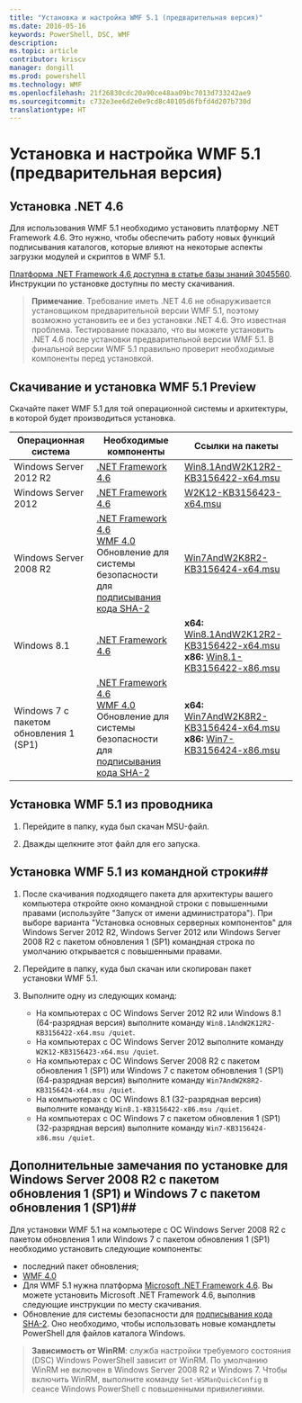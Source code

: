 ```yaml
---
title: "Установка и настройка WMF 5.1 (предварительная версия)"
ms.date: 2016-05-16
keywords: PowerShell, DSC, WMF
description: 
ms.topic: article
contributor: kriscv
manager: dongill
ms.prod: powershell
ms.technology: WMF
ms.openlocfilehash: 21f26830cdc20a90ce48aa09bc7013d733242ae9
ms.sourcegitcommit: c732e3ee6d2e0e9cd8c40105d6fbfd4d207b730d
translationtype: HT
---
```

# <a name="install-and-configure-wmf-51-preview"></a>Установка и настройка WMF 5.1 (предварительная версия) #

## <a name="install-net-46"></a>Установка .NET 4.6
Для использования WMF 5.1 необходимо установить платформу .NET Framework 4.6. Это нужно, чтобы обеспечить работу новых функций подписывания каталогов, которые влияют на некоторые аспекты загрузки модулей и скриптов в WMF 5.1. 

[Платформа .NET Framework 4.6 доступна в статье базы знаний 3045560](https://support.microsoft.com/en-us/kb/3045560). Инструкции по установке доступны по месту скачивания.

> **Примечание**. Требование иметь .NET 4.6 не обнаруживается установщиком предварительной версии WMF 5.1, поэтому возможно установить ее и без установки .NET 4.6. Это известная проблема. Тестирование показало, что вы можете установить .NET 4.6 после установки предварительной версии WMF 5.1. В финальной версии WMF 5.1 правильно проверит необходимые компоненты перед установкой. 

## <a name="download-and-install-the-wmf-51-preview"></a>Скачивание и установка WMF 5.1 Preview

Скачайте пакет WMF 5.1 для той операционной системы и архитектуры, в которой будет производиться установка.

| Операционная система       | Необходимые компоненты | Ссылки на пакеты             |
|------------------------|---------------|---------------------------|
| Windows Server 2012 R2 | [.NET Framework 4.6](https://support.microsoft.com/en-us/kb/3045560) | [Win8.1AndW2K12R2-KB3156422-x64.msu](http://go.microsoft.com/fwlink/?LinkID=823586)|
| Windows Server 2012    | [.NET Framework 4.6](https://support.microsoft.com/en-us/kb/3045560) | [W2K12-KB3156423-x64.msu](http://go.microsoft.com/fwlink/?LinkID=823587)|
| Windows Server 2008 R2 | [.NET Framework 4.6](https://support.microsoft.com/en-us/kb/3045560) </br> [WMF 4.0](http://www.microsoft.com/en-us/download/details.aspx?id=40855) </br> Обновление для системы безопасности для [подписывания кода SHA-2](https://technet.microsoft.com/en-us/library/security/3033929) | [Win7AndW2K8R2-KB3156424-x64.msu](http://go.microsoft.com/fwlink/?LinkID=823588) |
| Windows 8.1            | [.NET Framework 4.6](https://support.microsoft.com/en-us/kb/3045560) | **x64:** [Win8.1AndW2K12R2-KB3156422-x64.msu](http://go.microsoft.com/fwlink/?LinkID=823586) </br> **x86:** [Win8.1-KB3156422-x86.msu](http://go.microsoft.com/fwlink/?LinkID=823589) |
| Windows 7 с пакетом обновления 1 (SP1)          | [.NET Framework 4.6](https://support.microsoft.com/en-us/kb/3045560) </br> [WMF 4.0](http://www.microsoft.com/en-us/download/details.aspx?id=40855) </br> Обновление для системы безопасности для [подписывания кода SHA-2](https://technet.microsoft.com/en-us/library/security/3033929) | **x64:** [Win7AndW2K8R2-KB3156424-x64.msu](http://go.microsoft.com/fwlink/?LinkID=823588) </br> **x86:** [Win7-KB3156424-x86.msu](http://go.microsoft.com/fwlink/?LinkID=823590) |


## <a name="install-wmf-51-from-windows-explorer-or-file-explorer-in-windows-server-2012-r2-or-windows-81"></a>Установка WMF 5.1 из проводника

1. Перейдите в папку, куда был скачан MSU-файл.

2. Дважды щелкните этот файл для его запуска.

## <a name="install-wmf-51-from-the-command-prompt"></a>Установка WMF 5.1 из командной строки##

1. После скачивания подходящего пакета для архитектуры вашего компьютера откройте окно командной строки с повышенными правами (используйте "Запуск от имени администратора"). При выборе варианта "Установка основных серверных компонентов" для Windows Server 2012 R2, Windows Server 2012 или Windows Server 2008 R2 с пакетом обновления 1 (SP1) командная строка по умолчанию открывается с повышенными правами.

2. Перейдите в папку, куда был скачан или скопирован пакет установки WMF 5.1.

3. Выполните одну из следующих команд:
    - На компьютерах с ОС Windows Server 2012 R2 или Windows 8.1 (64-разрядная версия) выполните команду `Win8.1AndW2K12R2-KB3156422-x64.msu /quiet`.
    - На компьютерах с ОС Windows Server 2012 выполните команду `W2K12-KB3156423-x64.msu /quiet`.
    - На компьютерах с ОС Windows Server 2008 R2 с пакетом обновления 1 (SP1) или Windows 7 с пакетом обновления 1 (SP1) (64-разрядная версия) выполните команду `Win7AndW2K8R2-KB3156424-x64.msu /quiet`.
    - На компьютерах с ОС Windows 8.1 (32-разрядная версия) выполните команду `Win8.1-KB3156422-x86.msu /quiet`.
    - На компьютерах с ОС Windows 7 с пакетом обновления 1 (SP1) (32-разрядная версия) выполните команду `Win7-KB3156424-x86.msu /quiet`.

## <a name="additional-installation-notes-for-windows-server-2008-r2-sp1-and-windows-7-sp1"></a>Дополнительные замечания по установке для Windows Server 2008 R2 с пакетом обновления 1 (SP1) и Windows 7 с пакетом обновления 1 (SP1)##
Для установки WMF 5.1 на компьютере с ОС Windows Server 2008 R2 с пакетом обновления 1 или Windows 7 с пакетом обновления 1 (SP1) необходимо установить следующие компоненты:
- последний пакет обновления;
- [WMF 4.0](http://www.microsoft.com/en-us/download/details.aspx?id=40855)
- Для WMF 5.1 нужна платформа [Microsoft .NET Framework 4.6](https://support.microsoft.com/en-us/kb/3045560). Вы можете установить Microsoft .NET Framework 4.6, выполнив следующие инструкции по месту скачивания.
- Обновление для системы безопасности для [подписывания кода SHA-2](https://technet.microsoft.com/en-us/library/security/3033929). Оно необходимо, чтобы использовать новые командлеты PowerShell для файлов каталога Windows. 

> **Зависимость от WinRM**: служба настройки требуемого состояния (DSC) Windows PowerShell зависит от WinRM. По умолчанию WinRM не включен в Windows Server 2008 R2 и Windows 7. Чтобы включить WinRM, выполните команду `Set-WSManQuickConfig` в сеансе Windows PowerShell с повышенными привилегиями.

